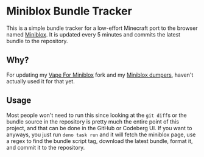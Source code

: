 # Miniblox Bundle Tracker

This is a simple bundle tracker for a low-effort Minecraft port to the browser named [Miniblox](miniblox.io).
It is updated every 5 minutes and commits the latest bundle to the repository.

## Why?

For updating my [Vape For Miniblox](https://codeberg.org/RealPacket/VapeForMiniblox/)
fork and my [Miniblox dumpers](https://codeberg.org/RealPacket/miniblox-dumpers),
haven't actually used it for that yet.

## Usage

Most people won't need to run this since looking at the `git diff`s
or the bundle source in the repository is pretty much the entire point of this project,
and that can be done in the GitHub or Codeberg UI.
If you want to anyways, you just run `deno task run` and it will fetch the miniblox page,
use a regex to find the bundle script tag,
download the latest bundle, format it, and commit it to the repository.
